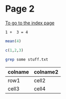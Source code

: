# Page 2

[To go to the index page](index.html)

```
1 +  3 = 4

```

```.r
mean(4)

c(1,2,3)
```

```.bash
grep some stuff.txt
```

colname | colname2
---|---
row1 | cell2
cell3 | cell4


